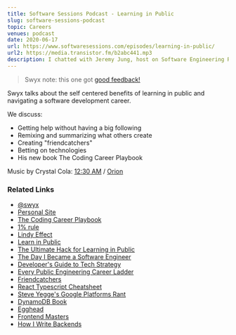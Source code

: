 ```yaml
---
title: Software Sessions Podcast - Learning in Public
slug: software-sessions-podcast
topic: Careers
venues: podcast
date: 2020-06-17
url: https://www.softwaresessions.com/episodes/learning-in-public/
url2: https://media.transistor.fm/b2abc441.mp3
description: I chatted with Jeremy Jung, host on Software Engineering Radio and now Software Sessions, about Learn in Public and the Coding Career Handbook!
---
```


> Swyx note: this one got [good feedback!](https://twitter.com/swyx/status/1283248970286809093?s=20)

Swyx talks about the self centered benefits of learning in public and navigating a software development career.

<p>We discuss:</p>
<ul>
<li>Getting help without having a big following</li>
<li>Remixing and summarizing what others create</li>
<li>Creating "friendcatchers"</li>
<li>Betting on technologies</li>
<li>His new book The Coding Career Playbook</li>
</ul>
<p>Music by Crystal Cola: <a href="https://crystalcola.bandcamp.com/track/12-30-am">12:30 AM</a> / <a href="https://crystalcola.bandcamp.com/track/orion">Orion</a></p>
<h3 id="related-links">Related Links</h3>
<ul>
<li><a href="https://twitter.com/swyx">@swyx</a></li>
<li><a href="https://www.swyx.io/">Personal Site</a></li>
<li><a href="https://crackingthecodingcareer.com/">The Coding Career Playbook</a></li>
<li><a href="https://en.wikipedia.org/wiki/1%25_rule_(Internet_culture)">1% rule</a></li>
<li><a href="https://en.wikipedia.org/wiki/Lindy_effect">Lindy Effect</a></li>
<li><a href="https://www.swyx.io/writing/learn-in-public/">Learn in Public</a></li>
<li><a href="https://www.swyx.io/writing/learn-in-public-hack/">The Ultimate Hack for Learning in Public</a></li>
<li><a href="https://www.swyx.io/writing/the-day-I-became-a-software-engineer">The Day I Became a Software Engineer</a></li>
<li><a href="https://www.swyx.io/writing/dev-guide-to-tech-strategy">Developer's Guide to Tech Strategy</a></li>
<li><a href="https://www.swyx.io/writing/career-ladders">Every Public Engineering Career Ladder</a></li>
<li><a href="https://www.swyx.io/writing/friendcatchers/">Friendcatchers</a></li>
<li><a href="https://github.com/typescript-cheatsheets/react-typescript-cheatsheet">React Typescript Cheatsheet</a></li>
<li><a href="https://gist.github.com/chitchcock/1281611">Steve Yegge's Google Platforms Rant</a></li>
<li><a href="https://www.dynamodbbook.com/">DynamoDB Book</a></li>
<li><a href="https://egghead.io/">Egghead</a></li>
<li><a href="https://frontendmasters.com/">Frontend Masters</a></li>
<li><a href="https://github.com/fpereiro/backendlore">How I Write Backends</a></li>
</ul>